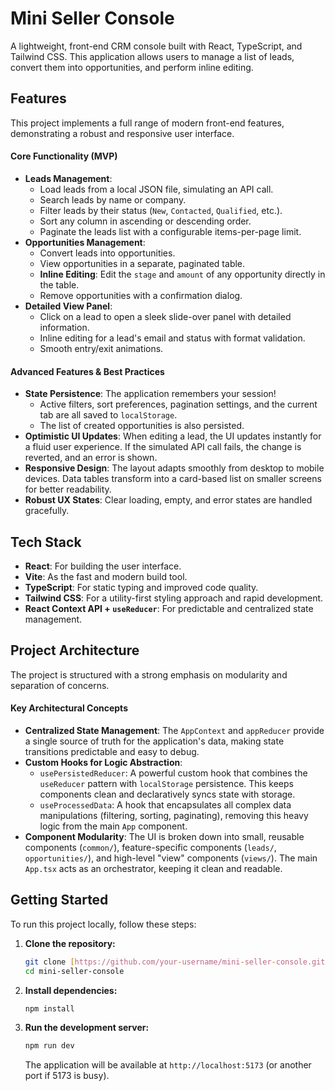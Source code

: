 # Mini Seller Console

A lightweight, front-end CRM console built with React, TypeScript, and Tailwind CSS. This application allows users to manage a list of leads, convert them into opportunities, and perform inline editing.

## Features

This project implements a full range of modern front-end features, demonstrating a robust and responsive user interface.

#### Core Functionality (MVP)

- **Leads Management**:
  - Load leads from a local JSON file, simulating an API call.
  - Search leads by name or company.
  - Filter leads by their status (`New`, `Contacted`, `Qualified`, etc.).
  - Sort any column in ascending or descending order.
  - Paginate the leads list with a configurable items-per-page limit.
- **Opportunities Management**:
  - Convert leads into opportunities.
  - View opportunities in a separate, paginated table.
  - **Inline Editing**: Edit the `stage` and `amount` of any opportunity directly in the table.
  - Remove opportunities with a confirmation dialog.
- **Detailed View Panel**:
  - Click on a lead to open a sleek slide-over panel with detailed information.
  - Inline editing for a lead's email and status with format validation.
  - Smooth entry/exit animations.

#### Advanced Features & Best Practices

- **State Persistence**: The application remembers your session!
  - Active filters, sort preferences, pagination settings, and the current tab are all saved to `localStorage`.
  - The list of created opportunities is also persisted.
- **Optimistic UI Updates**: When editing a lead, the UI updates instantly for a fluid user experience. If the simulated API call fails, the change is reverted, and an error is shown.
- **Responsive Design**: The layout adapts smoothly from desktop to mobile devices. Data tables transform into a card-based list on smaller screens for better readability.
- **Robust UX States**: Clear loading, empty, and error states are handled gracefully.

## Tech Stack

- **React**: For building the user interface.
- **Vite**: As the fast and modern build tool.
- **TypeScript**: For static typing and improved code quality.
- **Tailwind CSS**: For a utility-first styling approach and rapid development.
- **React Context API + `useReducer`**: For predictable and centralized state management.

## Project Architecture

The project is structured with a strong emphasis on modularity and separation of concerns.

#### Key Architectural Concepts

- **Centralized State Management**: The `AppContext` and `appReducer` provide a single source of truth for the application's data, making state transitions predictable and easy to debug.
- **Custom Hooks for Logic Abstraction**:
  - `usePersistedReducer`: A powerful custom hook that combines the `useReducer` pattern with `localStorage` persistence. This keeps components clean and declaratively syncs state with storage.
  - `useProcessedData`: A hook that encapsulates all complex data manipulations (filtering, sorting, paginating), removing this heavy logic from the main `App` component.
- **Component Modularity**: The UI is broken down into small, reusable components (`common/`), feature-specific components (`leads/`, `opportunities/`), and high-level "view" components (`views/`). The main `App.tsx` acts as an orchestrator, keeping it clean and readable.

## Getting Started

To run this project locally, follow these steps:

1.  **Clone the repository:**
    ```bash
    git clone [https://github.com/your-username/mini-seller-console.git](https://github.com/your-username/mini-seller-console.git)
    cd mini-seller-console
    ```

2.  **Install dependencies:**
    ```bash
    npm install
    ```

3.  **Run the development server:**
    ```bash
    npm run dev
    ```
    The application will be available at `http://localhost:5173` (or another port if 5173 is busy).
